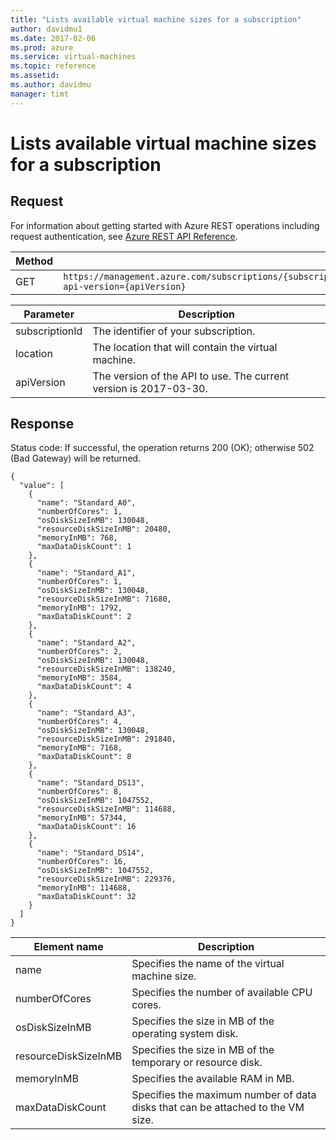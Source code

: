```yaml
---
title: "Lists available virtual machine sizes for a subscription"
author: davidmu1
ms.date: 2017-02-06
ms.prod: azure
ms.service: virtual-machines
ms.topic: reference
ms.assetid:
ms.author: davidmu
manager: timt
---
```


# Lists available virtual machine sizes for a subscription    
    
## Request    
For information about getting started with Azure REST operations including request authentication, see [Azure REST API Reference](../../../index.md).

| Method | Request URI |    
|--------|-------------|    
| GET | `https://management.azure.com/subscriptions/{subscriptionId}/providers/Microsoft.Compute/locations/{location}/vmSizes?api-version={apiVersion}` |   

| Parameter | Description |
| --------- | ----------- |
| subscriptionId | The identifier of your subscription. |
| location | The location that will contain the virtual machine. |
| apiVersion | The version of the API to use. The current version is 2017-03-30. | 
    
## Response    
 
Status code: If successful, the operation returns 200 (OK); otherwise 502 (Bad Gateway) will be returned.    
    
```    
{    
  "value": [    
    {    
      "name": "Standard_A0",    
      "numberOfCores": 1,    
      "osDiskSizeInMB": 130048,    
      "resourceDiskSizeInMB": 20480,    
      "memoryInMB": 768,    
      "maxDataDiskCount": 1    
    },    
    {    
      "name": "Standard_A1",    
      "numberOfCores": 1,    
      "osDiskSizeInMB": 130048,    
      "resourceDiskSizeInMB": 71680,    
      "memoryInMB": 1792,    
      "maxDataDiskCount": 2    
    },    
    {    
      "name": "Standard_A2",    
      "numberOfCores": 2,    
      "osDiskSizeInMB": 130048,    
      "resourceDiskSizeInMB": 138240,    
      "memoryInMB": 3584,    
      "maxDataDiskCount": 4    
    },    
    {    
      "name": "Standard_A3",    
      "numberOfCores": 4,    
      "osDiskSizeInMB": 130048,    
      "resourceDiskSizeInMB": 291840,    
      "memoryInMB": 7168,    
      "maxDataDiskCount": 8    
    },    
    {    
      "name": "Standard_DS13",    
      "numberOfCores": 8,    
      "osDiskSizeInMB": 1047552,    
      "resourceDiskSizeInMB": 114688,    
      "memoryInMB": 57344,    
      "maxDataDiskCount": 16    
    },    
    {    
      "name": "Standard_DS14",    
      "numberOfCores": 16,    
      "osDiskSizeInMB": 1047552,    
      "resourceDiskSizeInMB": 229376,    
      "memoryInMB": 114688,    
      "maxDataDiskCount": 32    
    }    
  ]    
}    
```    
    
| Element name | Description |    
|--------------|-------------|    
| name | Specifies the name of the virtual machine size. |    
| numberOfCores | Specifies the number of available CPU cores. |    
| osDiskSizeInMB | Specifies the size in MB of the operating system disk. |    
| resourceDiskSizeInMB | Specifies the size in MB of the temporary or resource disk. |    
| memoryInMB | Specifies the available RAM in MB. |    
| maxDataDiskCount | Specifies the maximum number of data disks that can be attached to the VM size. |